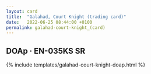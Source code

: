 ```yaml
---
layout: card
title:  "Galahad, Court Knight (trading card)"
date:   2022-06-25 08:44:00 +0100
permalink: galahad-court-knight_(card)
---
```


## DOAp &middot; EN-035KS SR

{% include templates/galahad-court-knight-doap.html %}